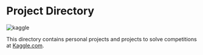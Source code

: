 # Project Directory

![kaggle](https://user-images.githubusercontent.com/73081144/142792457-64f796dd-c72d-49c0-9a35-b87710c1f6e9.png)

This directory contains personal projects and projects to solve competitions at
[Kaggle.com](https://www.kaggle.com/).
